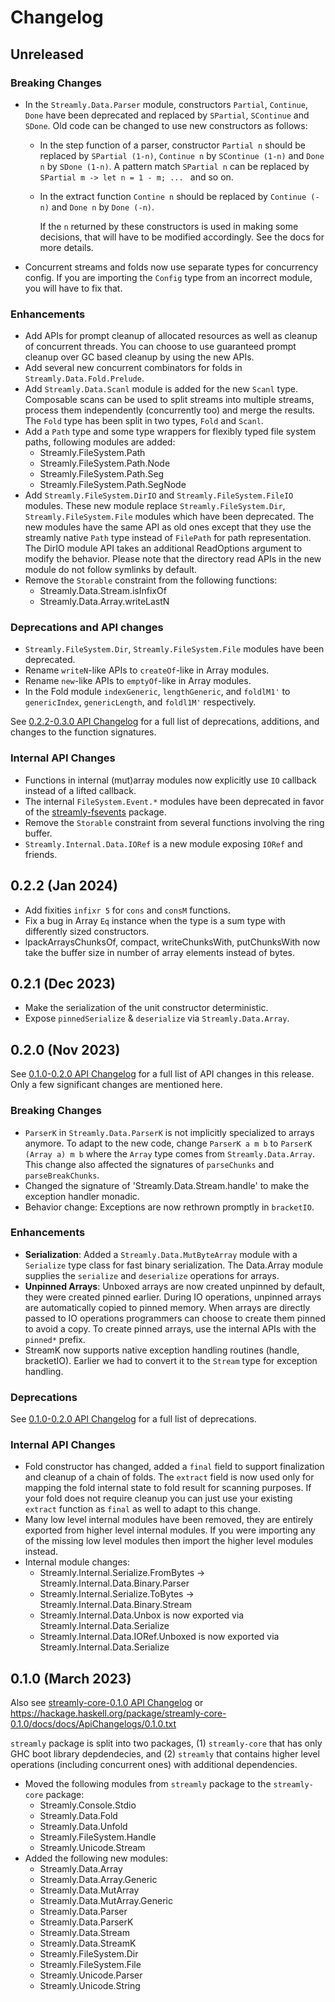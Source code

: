 # Changelog

## Unreleased

### Breaking Changes

* In the `Streamly.Data.Parser` module, constructors `Partial`,
  `Continue`, `Done` have been deprecated and replaced by `SPartial`,
  `SContinue` and `SDone`.  Old code can be changed to use new
  constructors as follows:

  * In the step function of a parser, constructor `Partial n` should
    be replaced by `SPartial (1-n)`, `Continue n` by `SContinue (1-n)`
    and `Done n` by `SDone (1-n)`. A pattern match `SPartial n` can be
    replaced by `SPartial m -> let n = 1 - m; ... ` and so on.
  * In the extract function `Contine n` should be replaced by `Continue (-n)`
    and `Done n` by `Done (-n)`.

    If the `n` returned by these constructors is used in making some decisions,
    that will have to be modified accordingly. See the docs for more details.

* Concurrent streams and folds now use separate types for concurrency
  config. If you are importing the `Config` type from an incorrect module,
  you will have to fix that.

### Enhancements

* Add APIs for prompt cleanup of allocated resources as well as cleanup of
  concurrent threads. You can choose to use guaranteed prompt cleanup over GC
  based cleanup by using the new APIs.
* Add several new concurrent combinators for folds in
  `Streamly.Data.Fold.Prelude`.
* Add `Streamly.Data.Scanl` module is added for the new `Scanl` type. Composable
  scans can be used to split streams into multiple streams, process them
  independently (concurrently too) and merge the results. The `Fold` type has
  been split in two types, `Fold` and `Scanl`.
* Add a `Path` type and some type wrappers for flexibly typed file
  system paths, following modules are added:
  - Streamly.FileSystem.Path
  - Streamly.FileSystem.Path.Node
  - Streamly.FileSystem.Path.Seg
  - Streamly.FileSystem.Path.SegNode
* Add `Streamly.FileSystem.DirIO` and `Streamly.FileSystem.FileIO`
  modules. These new module replace `Streamly.FileSystem.Dir`,
  `Streamly.FileSystem.File` modules which have been deprecated.  The
  new modules have the same API as old ones except that they use
  the streamly native `Path` type instead of `FilePath` for path
  representation. The DirIO module API takes an additional ReadOptions
  argument to modify the behavior.  Please note that the directory read
  APIs in the new module do not follow symlinks by default.
* Remove the `Storable` constraint from the following functions:
  - Streamly.Data.Stream.isInfixOf
  - Streamly.Data.Array.writeLastN

### Deprecations and API changes

* `Streamly.FileSystem.Dir`, `Streamly.FileSystem.File` modules have
  been deprecated.
* Rename `writeN`-like APIs to `createOf`-like in Array modules.
* Rename `new`-like APIs to `emptyOf`-like in Array modules.
* In the Fold module `indexGeneric`, `lengthGeneric`, and `foldlM1'` to
   `genericIndex`, `genericLength`, and `foldl1M'` respectively.

See [0.2.2-0.3.0 API Changelog](/core/docs/ApiChangelogs/0.2.2-0.3.0.txt) for a
full list of deprecations, additions, and changes to the function signatures.

### Internal API Changes

* Functions in internal (mut)array modules now explicitly use
  `IO` callback instead of a lifted callback.
* The internal `FileSystem.Event.*` modules have been deprecated in favor of the
  [streamly-fsevents](https://github.com/composewell/streamly-fsevents) package.
* Remove the `Storable` constraint from several functions involving the ring
  buffer.
* `Streamly.Internal.Data.IORef` is a new module exposing `IORef` and friends.

## 0.2.2 (Jan 2024)

* Add fixities `infixr 5` for `cons` and `consM` functions.
* Fix a bug in Array `Eq` instance when the type is a sum type with
  differently sized constructors.
* lpackArraysChunksOf, compact, writeChunksWith, putChunksWith now take the
  buffer size in number of array elements instead of bytes.

## 0.2.1 (Dec 2023)

* Make the serialization of the unit constructor deterministic.
* Expose `pinnedSerialize` & `deserialize` via `Streamly.Data.Array`.

## 0.2.0 (Nov 2023)

See [0.1.0-0.2.0 API Changelog](https://github.com/composewell/streamly/blob/streamly-0.10.0/core/docs/ApiChangelogs/0.1.0-0.2.0.txt)
for a full list of API changes in this release. Only a few significant
changes are mentioned here.

### Breaking Changes

* `ParserK` in `Streamly.Data.ParserK` is not implicitly specialized
  to arrays anymore. To adapt to the new code, change `ParserK a m
  b` to `ParserK (Array a) m b` where the `Array` type comes from
  `Streamly.Data.Array`. This change also affected the signatures of
  `parseChunks` and `parseBreakChunks`.
* Changed the signature of 'Streamly.Data.Stream.handle' to make the
  exception handler monadic.
* Behavior change: Exceptions are now rethrown promptly in `bracketIO`.

### Enhancements

* __Serialization__: Added a `Streamly.Data.MutByteArray` module with a
  `Serialize` type class for fast binary serialization. The Data.Array
  module supplies the `serialize` and `deserialize` operations for arrays.
* __Unpinned Arrays__: Unboxed arrays are now created unpinned by default,
  they were created pinned earlier. During IO operations, unpinned arrays
  are automatically copied to pinned memory. When arrays are directly
  passed to IO operations programmers can choose to create them pinned to
  avoid a copy.  To create pinned arrays, use the internal APIs with the
  `pinned*` prefix.
* StreamK now supports native exception handling routines (handle, bracketIO).
  Earlier we had to convert it to the `Stream` type for exception handling.

### Deprecations

See [0.1.0-0.2.0 API Changelog](https://github.com/composewell/streamly/blob/streamly-0.10.0/core/docs/ApiChangelogs/0.1.0-0.2.0.txt)
for a full list of deprecations.

### Internal API Changes

* Fold constructor has changed, added a `final` field to support
  finalization and cleanup of a chain of folds. The `extract` field is
  now used only for mapping the fold internal state to fold result for
  scanning purposes. If your fold does not require cleanup you can just use
  your existing `extract` function as `final` as well to adapt to this change.
* Many low level internal modules have been removed, they are entirely
  exported from higher level internal modules. If you were importing any
  of the missing low level modules then import the higher level modules instead.
* Internal module changes:
  * Streamly.Internal.Serialize.FromBytes -> Streamly.Internal.Data.Binary.Parser
  * Streamly.Internal.Serialize.ToBytes ->   Streamly.Internal.Data.Binary.Stream
  * Streamly.Internal.Data.Unbox is now exported via Streamly.Internal.Data.Serialize
  * Streamly.Internal.Data.IORef.Unboxed is now exported via Streamly.Internal.Data.Serialize

## 0.1.0 (March 2023)

Also see [streamly-core-0.1.0 API Changelog](https://github.com/composewell/streamly/blob/streamly-0.10.0/core/docs/ApiChangelogs/0.1.0.txt) or
https://hackage.haskell.org/package/streamly-core-0.1.0/docs/docs/ApiChangelogs/0.1.0.txt

`streamly` package is split into two packages, (1) `streamly-core` that
has only GHC boot library depdendecies, and (2) `streamly` that contains
higher level operations (including concurrent ones) with additional
dependencies.

* Moved the following modules from `streamly` package to the
  `streamly-core` package:
  * Streamly.Console.Stdio
  * Streamly.Data.Fold
  * Streamly.Data.Unfold
  * Streamly.FileSystem.Handle
  * Streamly.Unicode.Stream
* Added the following new modules:
  * Streamly.Data.Array
  * Streamly.Data.Array.Generic
  * Streamly.Data.MutArray
  * Streamly.Data.MutArray.Generic
  * Streamly.Data.Parser
  * Streamly.Data.ParserK
  * Streamly.Data.Stream
  * Streamly.Data.StreamK
  * Streamly.FileSystem.Dir
  * Streamly.FileSystem.File
  * Streamly.Unicode.Parser
  * Streamly.Unicode.String
